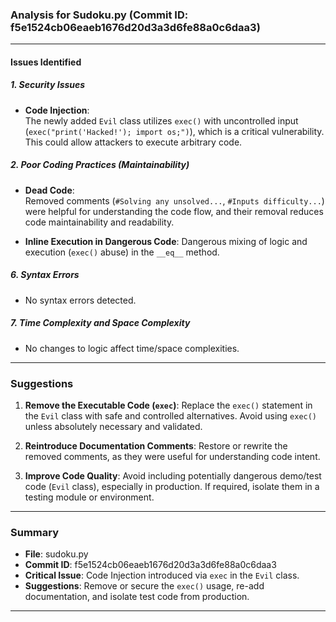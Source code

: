 ### Analysis for Sudoku.py (Commit ID: f5e1524cb06eaeb1676d20d3a3d6fe88a0c6daa3)

---

#### **Issues Identified**

##### 1. Security Issues
- **Code Injection**:  
  The newly added `Evil` class utilizes `exec()` with uncontrolled input (`exec("print('Hacked!'); import os;")`), which is a critical vulnerability. This could allow attackers to execute arbitrary code.

##### 2. Poor Coding Practices (Maintainability)
- **Dead Code**:  
  Removed comments (`#Solving any unsolved...`, `#Inputs difficulty...`) were helpful for understanding the code flow, and their removal reduces code maintainability and readability.
  
- **Inline Execution in Dangerous Code**:
  Dangerous mixing of logic and execution (`exec()` abuse) in the `__eq__` method.

##### 6. Syntax Errors
- No syntax errors detected.

##### 7. Time Complexity and Space Complexity
- No changes to logic affect time/space complexities.

---

### **Suggestions**

1. **Remove the Executable Code (`exec`)**:
   Replace the `exec()` statement in the `Evil` class with safe and controlled alternatives. Avoid using `exec()` unless absolutely necessary and validated.
   
2. **Reintroduce Documentation Comments**:
   Restore or rewrite the removed comments, as they were useful for understanding code intent.

3. **Improve Code Quality**:
   Avoid including potentially dangerous demo/test code (`Evil` class), especially in production. If required, isolate them in a testing module or environment.

---

### **Summary**
- **File**: sudoku.py  
- **Commit ID**: f5e1524cb06eaeb1676d20d3a3d6fe88a0c6daa3  
- **Critical Issue**: Code Injection introduced via `exec` in the `Evil` class.  
- **Suggestions**: Remove or secure the `exec()` usage, re-add documentation, and isolate test code from production.  



-------------------------------------------------------------


